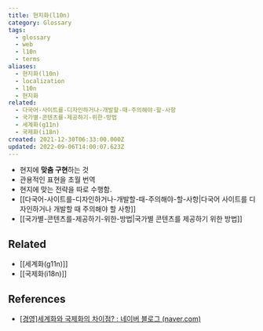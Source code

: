 ```yaml
---
title: 현지화(l10n)
category: Glossary
tags:
  - glossary
  - web
  - l10n
  - terms
aliases:
  - 현지화(l10n)
  - localization
  - l10n
  - 현지화
related:
  - 다국어-사이트를-디자인하거나-개발할-때-주의해야-할-사항
  - 국가별-콘텐츠를-제공하기-위한-방법
  - 세계화(g11n)
  - 국제화(i18n)
created: 2021-12-30T06:33:00.000Z
updated: 2022-09-06T14:00:07.623Z
---
```


- 현지에 **맞춤 구현**하는 것
- 관용적인 표현을 초월 번역
- 현지에 맞는 전략을 따로 수행함.
- [[다국어-사이트를-디자인하거나-개발할-때-주의해야-할-사항|다국어 사이트를 디자인하거나 개발할 때 주의해야 할 사항]]
- [[국가별-콘텐츠를-제공하기-위한-방법|국가별 콘텐츠를 제공하기 위한 방법]]

## Related

- [[세계화(g11n)]]
- [[국제화(i18n)]]

## References

- [[경영]세계화와 국제화의 차이점? : 네이버 블로그 (naver.com)](https://m.blog.naver.com/PostView.naver?isHttpsRedirect=true&blogId=ooyyrr1004&logNo=220858440465)
